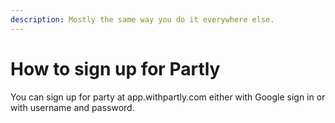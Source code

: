 ```yaml
---
description: Mostly the same way you do it everywhere else.
---
```


# How to sign up for Partly

You can sign up for party at app.withpartly.com either with Google sign in or with username and password.&#x20;
